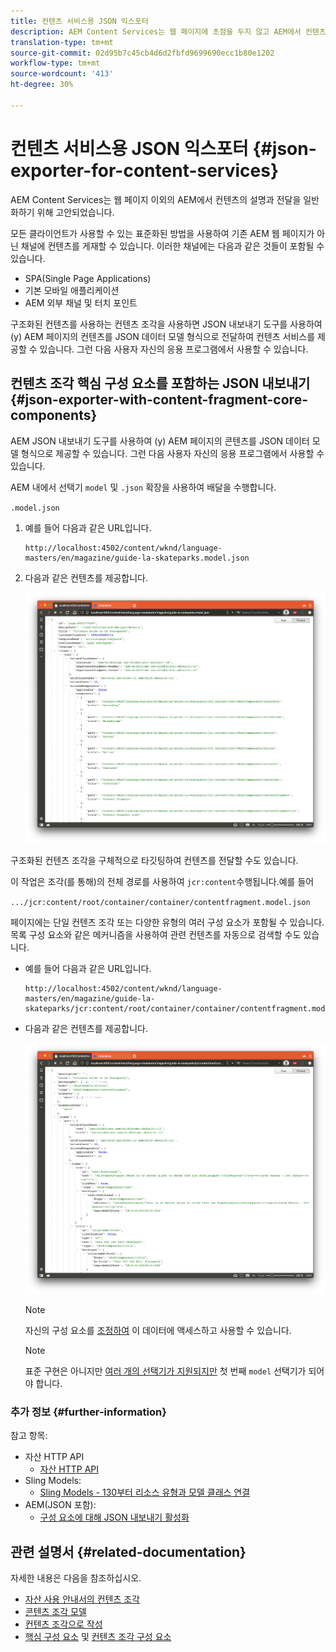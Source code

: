 ```yaml
---
title: 컨텐츠 서비스용 JSON 익스포터
description: AEM Content Services는 웹 페이지에 초점을 두지 않고 AEM에서 컨텐츠 설명 및 게재를 일반화하기 위해 디자인되었습니다. 모든 클라이언트가 사용할 수 있는 표준화된 방법을 사용하여 기존 AEM 웹 페이지가 아닌 채널에 컨텐츠를 게재할 수 있습니다.
translation-type: tm+mt
source-git-commit: 02d95b7c45cb4d6d2fbfd9699690ecc1b80e1202
workflow-type: tm+mt
source-wordcount: '413'
ht-degree: 30%

---
```



# 컨텐츠 서비스용 JSON 익스포터 {#json-exporter-for-content-services}

AEM Content Services는 웹 페이지 이외의 AEM에서 컨텐츠의 설명과 전달을 일반화하기 위해 고안되었습니다.

모든 클라이언트가 사용할 수 있는 표준화된 방법을 사용하여 기존 AEM 웹 페이지가 아닌 채널에 컨텐츠를 게재할 수 있습니다. 이러한 채널에는 다음과 같은 것들이 포함될 수 있습니다.

* SPA(Single Page Applications)
* 기본 모바일 애플리케이션
* AEM 외부 채널 및 터치 포인트

구조화된 컨텐츠를 사용하는 컨텐츠 조각을 사용하면 JSON 내보내기 도구를 사용하여 (y) AEM 페이지의 컨텐츠를 JSON 데이터 모델 형식으로 전달하여 컨텐츠 서비스를 제공할 수 있습니다. 그런 다음 사용자 자신의 응용 프로그램에서 사용할 수 있습니다.

## 컨텐츠 조각 핵심 구성 요소를 포함하는 JSON 내보내기 {#json-exporter-with-content-fragment-core-components}

AEM JSON 내보내기 도구를 사용하여 (y) AEM 페이지의 콘텐츠를 JSON 데이터 모델 형식으로 제공할 수 있습니다. 그런 다음 사용자 자신의 응용 프로그램에서 사용할 수 있습니다.

AEM 내에서 선택기 `model` 및 `.json` 확장을 사용하여 배달을 수행합니다.

`.model.json`

1. 예를 들어 다음과 같은 URL입니다.

   ```shell
   http://localhost:4502/content/wknd/language-masters/en/magazine/guide-la-skateparks.model.json
   ```

1. 다음과 같은 컨텐츠를 제공합니다.

   ![WKND 컨텐츠의 JSON 모델](/help/implementing/developing/introduction/assets/json-model-wknd.png)

구조화된 컨텐츠 조각을 구체적으로 타깃팅하여 컨텐츠를 전달할 수도 있습니다.

이 작업은 조각(를 통해)의 전체 경로를 사용하여 `jcr:content`수행됩니다.예를 들어

`.../jcr:content/root/container/container/contentfragment.model.json`

페이지에는 단일 컨텐츠 조각 또는 다양한 유형의 여러 구성 요소가 포함될 수 있습니다. 목록 구성 요소와 같은 메커니즘을 사용하여 관련 컨텐츠를 자동으로 검색할 수도 있습니다.

* 예를 들어 다음과 같은 URL입니다.

   ```shell
   http://localhost:4502/content/wknd/language-masters/en/magazine/guide-la-skateparks/jcr:content/root/container/container/contentfragment.model.json
   ```

* 다음과 같은 컨텐츠를 제공합니다.

   ![WKND 컨텐츠 조각 JSON 모델](/help/implementing/developing/introduction/assets/json-model-wknd-content-fragment.png)

   >[!NOTE]
   >
   >자신의 구성 요소를 [조정하여](enabling-json-exporter.md) 이 데이터에 액세스하고 사용할 수 있습니다.

   >[!NOTE]
   >
   >표준 구현은 아니지만 [여러 개의 선택기가 지원되지만](enabling-json-exporter.md#multiple-selectors) 첫 번째 `model` 선택기가 되어야 합니다.

### 추가 정보 {#further-information}

참고 항목:

* 자산 HTTP API
   * [자산 HTTP API](/help/assets/developer-reference-material-apis.md)
* Sling Models:
   * [Sling Models - 130부터 리소스 유형과 모델 클래스 연결](https://sling.apache.org/documentation/bundles/models.html#associating-a-model-class-with-a-resource-type-since-130)
* AEM(JSON 포함):
   * [구성 요소에 대해 JSON 내보내기 활성화](enabling-json-exporter.md)

## 관련 설명서 {#related-documentation}

자세한 내용은 다음을 참조하십시오.

* [자산 사용 안내서의 컨텐츠 조각](/help/assets/content-fragments/content-fragments.md)
* [콘텐츠 조각 모델](/help/assets/content-fragments/content-fragments-models.md)
* [컨텐츠 조각으로 작성](/help/sites-cloud/authoring/fundamentals/content-fragments.md)
* [핵심 구성 요소](https://docs.adobe.com/content/help/ko-KR/experience-manager-core-components/using/introduction.html) 및 [컨텐츠 조각 구성 요소](https://docs.adobe.com/content/help/kr/experience-manager-core-components/using/components/content-fragment-component.html)
